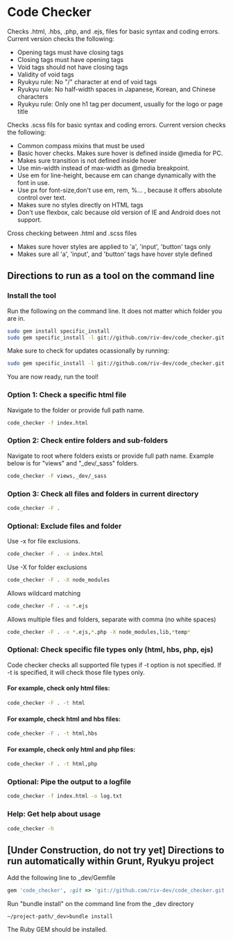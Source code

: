 # Code Checker
Checks .html, .hbs, .php, and .ejs, files for basic syntax and coding errors.  Current version checks the following:
- Opening tags must have closing tags
- Closing tags must have opening tags
- Void tags should not have closing tags
- Validity of void tags
- Ryukyu rule: No "/" character at end of void tags
- Ryukyu rule: No half-width spaces in Japanese, Korean, and Chinese characters
- Ryukyu rule: Only one h1 tag per document, usually for the logo or page title

Checks .scss fils for basic syntax and coding errors.  Current version checks the following:
- Common compass mixins that must be used
- Basic hover checks.  Makes sure hover is defined inside @media for PC.
- Makes sure transition is not defined inside hover
- Use min-width instead of max-width as @media breakpoint.
- Use em for line-height, because em can change dynamically with the font in use.
- Use px for font-size,don't use em, rem, %... , because it offers absolute control over text.
- Makes sure no styles directly on HTML tags
- Don't use flexbox, calc because old version of IE and Android does not support.

Cross checking between .html and .scss files
- Makes sure hover styles are applied to 'a', 'input', 'button' tags only
- Makes sure all 'a', 'input', and 'button' tags have hover style defined

## Directions to run as a tool on the command line
### Install the tool
Run the following on the command line.  It does not matter which folder you are in.
```bash
sudo gem install specific_install
sudo gem specific_install -l git://github.com/riv-dev/code_checker.git
```

Make sure to check for updates ocassionally by running:
```bash
sudo gem specific_install -l git://github.com/riv-dev/code_checker.git
```

You are now ready, run the tool!

###  Option 1: Check a specific html file
Navigate to the folder or provide full path name.
```bash
code_checker -f index.html
```

### Option 2: Check entire folders and sub-folders
Navigate to root where folders exists or provide full path name. Example below is for "views" and "_dev/_sass" folders.
```bash
code_checker -F views,_dev/_sass
```

### Option 3: Check all files and folders in current directory
```bash
code_checker -F .
```

### Optional: Exclude files and folder
Use -x for file exclusions.
```bash
code_checker -F . -x index.html
```

Use -X for folder exclusions
```bash
code_checker -F . -X node_modules
```

Allows wildcard matching
```bash
code_checker -F . -x *.ejs
```

Allows multiple files and folders, separate with comma (no white spaces)
```bash
code_checker -F . -x *.ejs,*.php -X node_modules,lib,*temp*
```

### Optional: Check specific file types only (html, hbs, php, ejs)
Code checker checks all supported file types if -t option is not specified.
If -t is specified, it will check those file types only.

#### For example, check only html files:
```bash
code_checker -F . -t html
```

#### For example, check html and hbs files:
```bash
code_checker -F . -t html,hbs
```

#### For example, check only html and php files:
```bash
code_checker -F . -t html,php
```

### Optional: Pipe the output to a logfile
```bash
code_checker -f index.html -o log.txt
```

### Help: Get help about usage
```bash
code_checker -h
```

## [Under Construction, do not try yet] Directions to run automatically within Grunt, Ryukyu project
Add the following line to _dev/Gemfile
```ruby
gem 'code_checker', :git => 'git://github.com/riv-dev/code_checker.git'
```

Run "bundle install" on the command line from the _dev directory
```
~/project-path/_dev>bundle install
```

The Ruby GEM should be installed.
